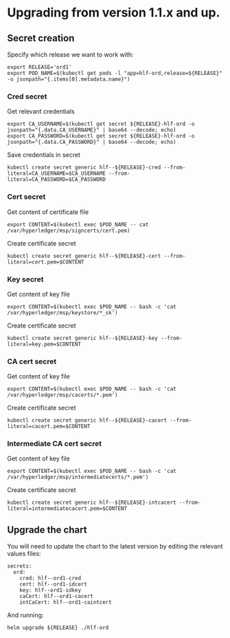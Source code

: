 # Upgrading from version 1.1.x and up.

## Secret creation

Specify which release we want to work with:

```
export RELEASE='ord1'
export POD_NAME=$(kubectl get pods -l "app=hlf-ord,release=${RELEASE}" -o jsonpath="{.items[0].metadata.name}")
```

### Cred secret

Get relevant credentials

```
export CA_USERNAME=$(kubectl get secret ${RELEASE}-hlf-ord -o jsonpath="{.data.CA_USERNAME}" | base64 --decode; echo)
export CA_PASSWORD=$(kubectl get secret ${RELEASE}-hlf-ord -o jsonpath="{.data.CA_PASSWORD}" | base64 --decode; echo)
 ```

Save credentials in secret

```
kubectl create secret generic hlf--${RELEASE}-cred --from-literal=CA_USERNAME=$CA_USERNAME --from-literal=CA_PASSWORD=$CA_PASSWORD
```

### Cert secret

Get content of certificate file

```
export CONTENT=$(kubectl exec $POD_NAME -- cat /var/hyperledger/msp/signcerts/cert.pem)
```

Create certificate secret

```
kubectl create secret generic hlf--${RELEASE}-cert --from-literal=cert.pem=$CONTENT
```

### Key secret

Get content of key file

```
export CONTENT=$(kubectl exec $POD_NAME -- bash -c 'cat /var/hyperledger/msp/keystore/*_sk')
```

Create certificate secret

```
kubectl create secret generic hlf--${RELEASE}-key --from-literal=key.pem=$CONTENT
```

### CA cert secret

Get content of key file

```
export CONTENT=$(kubectl exec $POD_NAME -- bash -c 'cat /var/hyperledger/msp/cacerts/*.pem')
```

Create certificate secret

```
kubectl create secret generic hlf--${RELEASE}-cacert --from-literal=cacert.pem=$CONTENT
```

### Intermediate CA cert secret

Get content of key file

```
export CONTENT=$(kubectl exec $POD_NAME -- bash -c 'cat /var/hyperledger/msp/intermediatecerts/*.pem')
```

Create certificate secret

```
kubectl create secret generic hlf--${RELEASE}-intcacert --from-literal=intermediatecacert.pem=$CONTENT
```

## Upgrade the chart

You will need to update the chart to the latest version by editing the relevant values files:

```
secrets:
  ord:
    cred: hlf--ord1-cred
    cert: hlf--ord1-idcert
    key: hlf--ord1-idkey
    caCert: hlf--ord1-cacert
    intCaCert: hlf--ord1-caintcert
```

And running:

```
helm upgrade ${RELEASE} ./hlf-ord
```
